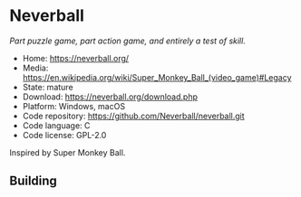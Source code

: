 # Neverball

_Part puzzle game, part action game, and entirely a test of skill._

- Home: https://neverball.org/
- Media: https://en.wikipedia.org/wiki/Super_Monkey_Ball_(video_game)#Legacy
- State: mature
- Download: https://neverball.org/download.php
- Platform: Windows, macOS
- Code repository: https://github.com/Neverball/neverball.git
- Code language: C
- Code license: GPL-2.0

Inspired by Super Monkey Ball.

## Building

